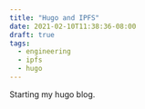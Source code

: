```yaml
---
title: "Hugo and IPFS"
date: 2021-02-10T11:38:36-08:00
draft: true
tags:
  - engineering
  - ipfs
  - hugo
---
```


Starting my hugo blog.
